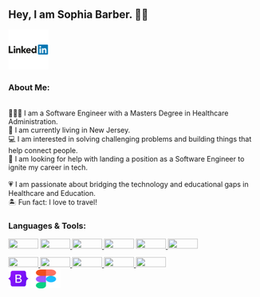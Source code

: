 ## Hey, I am Sophia Barber. 👋🏽  
<a href="https://www.linkedin.com/in/sophia-barber-mha-1089786b/" target="_blank"> <img src="https://github.com/devicons/devicon/blob/master/icons/linkedin/linkedin-original-wordmark.svg" width="80" height="80"/></a>
### About Me:
<br> 👩🏽‍💻 I am a Software Engineer with a Masters Degree in Healthcare Administration. 
<br> 🌱 I am currently living in New Jersey. 
<br> 💻 I am interested in solving challenging problems and building things that help connect people.
<br> 🤔 I am looking for help with landing a position as a Software Engineer to ignite my career in tech.  
<br> 💗 I am passionate about bridging the technology and educational gaps in Healthcare and Education. 
<br> 🏝 Fun fact: I love to travel!
### Languages & Tools:
<p align="left"> 
 <a href="https://www.cprogramming.com/" target="_blank"> <img src="https://camo.githubusercontent.com/dcc25b43e2aa90de55261e1342e74eb5461b3fd17cf0ff2050302eb52e7d5aa9/68747470733a2f2f696d672e736869656c64732e696f2f62616467652f435353332d3135373242363f7374796c653d706c6173746963266c6f676f3d63737333266c6f676f436f6c6f723d7768697465" width="60" height="20"/></a>
<a href="https://www.cprogramming.com/" target="_blank"> <img src="https://camo.githubusercontent.com/00c9c8b08583b2effa815960344c4276979d95f71acef29a97517a18d60dc80c/68747470733a2f2f696d672e736869656c64732e696f2f62616467652f48544d4c352d4533344632363f7374796c653d706c6173746963266c6f676f3d68746d6c35266c6f676f436f6c6f723d7768697465" width="60" height="20"/></a><a href="https://www.cprogramming.com/" target="_blank"> <img src="https://camo.githubusercontent.com/8a9b72583d5082f5f1d93cad4099290befe0954be7bd27863b3065a2470f0bd2/68747470733a2f2f696d672e736869656c64732e696f2f62616467652f4a6176615363726970742d4637444631453f7374796c653d706c6173746963266c6f676f3d6a617661736372697074266c6f676f436f6c6f723d626c61636b" width="60" height="20"/></a><a href="https://www.cprogramming.com/" target="_blank"> <img src="https://camo.githubusercontent.com/c1ca4776e4d56d64b80da9603e01780a4e72108996ffe7ab94441c8035265e05/68747470733a2f2f696d672e736869656c64732e696f2f62616467652f507974686f6e2d3337373641423f7374796c653d706c6173746963266c6f676f3d707974686f6e266c6f676f436f6c6f723d7768697465" width="60" height="20"/></a> <a href="https://www.cprogramming.com/" target="_blank"> <img src="https://camo.githubusercontent.com/913e00eb4498523a6edb91b41ca0200ded82154929e41f3c4c13a3646f35a69d/68747470733a2f2f696d672e736869656c64732e696f2f62616467652f52656163742532302d2532333230323332612e7376673f7374796c653d706c6173746963266c6f676f3d7265616374266c6f676f436f6c6f723d253233363144414642" width="60" height="20"/></a><a href="https://www.cprogramming.com/" target="_blank"> <img src="https://img.shields.io/badge/-Django-green" width="60" height="20" position="absolute" bottom="0px"/></a>
   
<a href="https://www.cprogramming.com/" target="_blank"> <img src="https://camo.githubusercontent.com/0ccdc34b6c459d8ecac4a0eb65d4abffbf507bb16fe45bea4271eacdc9b64e45/68747470733a2f2f696d672e736869656c64732e696f2f62616467652f4e6f64652e6a732532302d2532333433383533442e7376673f7374796c653d706c6173746963266c6f676f3d6e6f64652e6a73266c6f676f436f6c6f723d7768697465" width="60" height="20"/></a><a href="https://www.cprogramming.com/" target="_blank"> <img src="https://camo.githubusercontent.com/d99184b081e6df1a8842b230647c77b7b13b82d8ee2cea880934c32d7edd20c6/68747470733a2f2f696d672e736869656c64732e696f2f62616467652f457870726573732532302d2532333430346435392e7376673f7374796c653d706c6173746963" width="60" height="20"/></a><a href="https://www.cprogramming.com/" target="_blank"> <img src="https://camo.githubusercontent.com/e9e7e76fbadae24e1f1d2d7776761cbc68da765fd0b2ce3e37f4a7bbebe24404/68747470733a2f2f696d672e736869656c64732e696f2f62616467652f4d7953514c2d2532333030662e7376673f7374796c653d706c6173746963266c6f676f3d6d7973716c266c6f676f436f6c6f723d7768697465" width="60" height="20"/></a><a href="https://www.cprogramming.com/" target="_blank"> <img src="https://camo.githubusercontent.com/19009da8fda4924690742ea3769d5d08314c02b03ee924f48c03956208777f41/68747470733a2f2f696d672e736869656c64732e696f2f62616467652f4d6f6e676f44422d2532333465613934622e7376673f3f7374796c653d706c6173746963266c6f676f3d6d6f6e676f6462266c6f676f436f6c6f723d7768697465" width="60" height="20"/></a><a href="https://www.cprogramming.com/" target="_blank"> <img src="https://camo.githubusercontent.com/4d76a4afd23a36261f1fb69ba9d3bdbd866322c972534f49e8dd2f709e13d905/68747470733a2f2f696d672e736869656c64732e696f2f62616467652f5653253230436f64652532302d2532333030374143432e7376673f7374796c653d706c6173746963266c6f676f3d76697375616c2d73747564696f2d636f6465266c6f676f436f6c6f723d7768697465" width="60" height="20"/></a><br>
 <a href="https://www.cprogramming.com/" target="_blank"> <img src="https://github.com/devicons/devicon/blob/master/icons/bootstrap/bootstrap-original.svg" width="40" height="40"/></a> <a href="https://www.cprogramming.com/" target="_blank"> <img src="https://github.com/devicons/devicon/blob/master/icons/figma/figma-original.svg" width="60" height="38"/></a>


</p>




